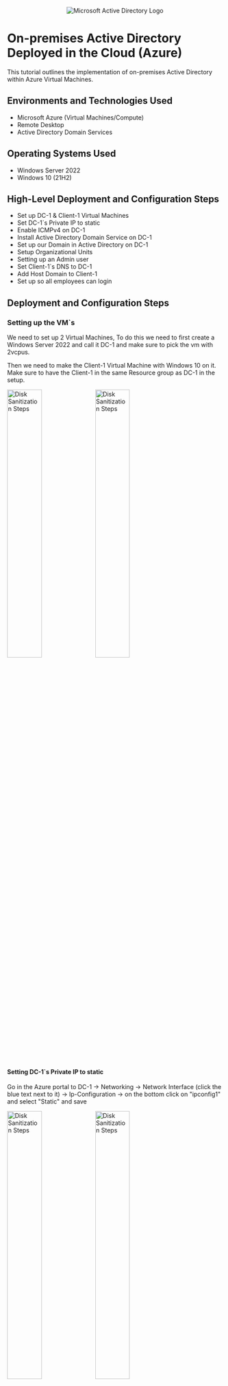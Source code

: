 <p align="center">
<img src="https://i.imgur.com/pU5A58S.png" alt="Microsoft Active Directory Logo"/>
</p>

<h1>On-premises Active Directory Deployed in the Cloud (Azure)</h1>
This tutorial outlines the implementation of on-premises Active Directory within Azure Virtual Machines.<br />

<h2>Environments and Technologies Used</h2>

- Microsoft Azure (Virtual Machines/Compute)
- Remote Desktop
- Active Directory Domain Services

<h2>Operating Systems Used </h2>

- Windows Server 2022
- Windows 10 (21H2)

<h2>High-Level Deployment and Configuration Steps</h2>

- Set up DC-1 & Client-1 Virtual Machines
- Set DC-1`s Private IP to static
- Enable ICMPv4 on DC-1
- Install Active Directory Domain Service on DC-1
- Set up our Domain in Active Directory on DC-1
- Setup Organizational Units
- Setting up an Admin user
- Set Client-1`s DNS to DC-1
- Add Host Domain to Client-1
- Set up so all employees can login

<h2>Deployment and Configuration Steps</h2>
<h3>Setting up the VM`s</h3>
<p>
We need to set up 2 Virtual Machines, To do this we need to first create a Windows Server 2022 and call it DC-1 and make sure to pick the vm with 2vcpus.</p>
 Then we need to make the Client-1 Virtual Machine with Windows 10 on it. Make sure to have the Client-1 in the same Resource group as DC-1 in the setup.
</p>
<p>
<img src="https://i.imgur.com/ojLPrbX.png" height="40%" width="40%" alt="Disk Sanitization Steps"/>
<img src="https://i.imgur.com/8SUGIav.png" height="40%" width="40%" alt="Disk Sanitization Steps"/>
</p>
<h4>Setting DC-1`s Private IP to static</h4>
<p>Go in the Azure portal to DC-1 -> Networking -> Network Interface (click the blue text next to it) -> Ip-Configuration -> on the bottom click on "ipconfig1" and select "Static" and save</p>
<img src="https://i.imgur.com/mC7oeom.png" height="40%" width="40%" alt="Disk Sanitization Steps"/>
<img src="https://i.imgur.com/7OhaoU8.png" height="40%" width="40%" alt="Disk Sanitization Steps"/>
<br />

<h3>Enable ICMPv4</h3>
<p>
Open up Windows Defender Firewall with Advanced Security -> Inbound Rules and enable the 2 "Core Networking Diagnostics - ICMP Echo Request (ICMPv4-in). Client-1 can now ping DC-1`s Private IP Address." 
</p>
<p>
<img src="https://i.imgur.com/Gub82yH.png" height="60%" width="60%" alt="Disk Sanitization Steps"/>
</p>
<br />

<h2>Install Active Directory Domain Service on DC1</h2>
<p>
To install Active Directory open "Server Manager" -> Add roles and features -> Next -> Next -> Enable Active Directory Domain Service (press "Add Features" in the pop up) -> Next -> Next -> Install. Once its done installing press "Close"
</p>
<p>
<img src="https://i.imgur.com/eW90Zle.png" height="40%" width="40%" alt="Disk Sanitization Steps"/>
<img src="https://i.imgur.com/dR1TEpC.png" height="40%" width="40%" alt="Disk Sanitization Steps"/>
<img src="https://i.imgur.com/LP3LL7s.png" height="40%" width="40%" alt="Disk Sanitization Steps"/>
</p>
<br />

<h3>Setting up our new Domain</h3>
<p>
 Now there is a Yellow triangle sign in the top right corner with the flag, Click on it and click on "Promote this server to a domain controller" 
</p>
<p>
<img src="https://i.imgur.com/9I8klRo.png" height="60%" width="60%" alt="Disk Sanitization Steps"/>
<p> Select "Add a new forest" and type your new Root domain name</p>
  <img src="https://i.imgur.com/vMhbkrB.png" height="60%" width="60%" alt="Disk Sanitization Steps"/>
  <p>Then Next -> Add a password -> Next -> Next -> Next -> Next -> Install</p>
</p>
<br />

<h3>Setup Organizational Unit</h3>
<p>
 After the VM has restarted Active Directory is now up and running and we need to create an Organizational Unit for all the Employees we have. Inside Server Manager go to Tools in the top right and in the drop down go to "Active Directory Users and Computers. Right click on "Mydomain.com" and select "New" then "Organizational Unit" and name it "_EMPLOYEES" and one called "_ADMINS". Then right click on "Mydomain.com" again and click on "Refresh"
</p>
<p>
<img src="https://i.imgur.com/vJ2Zp4k.png" height="60%" width="60%" alt="Disk Sanitization Steps"/>
</p>
<p>you should now have 2 new folders in your Active Directory</p>
<img src="https://i.imgur.com/5rNMHau.png" height="60%" width="60%" alt="Disk Sanitization Steps"/>
<br />

<h2>Setting up an Admin user</h2>
<p>
Inside "_ADMINS" Right click inside the folder and select "new" and "user" and type in the information needed, then click next. Now we need to set up a password for our user and select the appropriate settings for password. Then clikc next and finish.
</p>
<p>
<img src="https://i.imgur.com/anOWRdu.png" height="40%" width="40%" alt="Disk Sanitization Steps"/>
<img src="https://i.imgur.com/hFLtpau.png" height="30%" width="30%" alt="Disk Sanitization Steps"/>
  <p>Now to make the user an actual admin we need to add it to the "Domain Admin" security group. To do this right click on the user -> Properties -> Member of -> Add -> Type "Domain Admin" in the text box and click "Check Name" -> OK -> Apply -> OK. Now you can log out of DC-1 and login with your new admin account.</p>
<img src="https://i.imgur.com/lM0dNyn.png" height="40%" width="40%" alt="Disk Sanitization Steps"/>
</p>
<br />

<p>
In Command Prompt we can type "Whoami" to check what user you are signed in to. As you can see below i am now signed into my Admin user (a.ms)
</p>
<p>
<img src="https://i.imgur.com/ngT0Y0l.png" height="60%" width="60%" alt="Disk Sanitization Steps"/>
</p>
<br />

<h3>Setting up Client-1`s DNS</h3>
<p>
Now to be able to use Active Directory users to login to Client-1 we need to connect it to the DC-1 server with DNS. To do this go to Azure portal and find Client-1 -> Networking -> Network Interface -> DNS Servers -> Change DNS Servers from "Inherit from virtual network" to "custom" and type in DC-1`s Private IP address. Once you have typed it in press save. Then restart Client-1 from Azure Portal.
</p>
<p>
<img src="https://i.imgur.com/4VhiFyj.png" height="60%" width="60%" alt="Disk Sanitization Steps"/>
</p>
<h3>Adding Our Host Domain</h3>
<p>We can now add the Host Domain to Client-1, to do this right click start button -> System -> Rename this PC (advanced) -> Change -> Change Member of from Workgroup to Domain and type your domain "mydomain.com" then OK.  </p>
<img src="https://i.imgur.com/7dLG9kF.png" height="40%" width="40%" alt="Disk Sanitization Steps"/>
<img src="https://i.imgur.com/uDxB5cH.png" height="40%" width="40%" alt="Disk Sanitization Steps"/>
<br />

<h3>Login Permission</h3>
<p>
In Client-1`s computer right click the start button and go to systems -> Remote Desktop -> Select users that can remotly access this PC -> Add -> Add inn "Domain Users" in the text box and click check names,
</p>
<p>
<img src="https://i.imgur.com/yCLNWde.png" height="60%" width="60%" alt="Disk Sanitization Steps"/>
</p>
<br />

<p>you can now login to Client-1 with Active Directory made users.</p>

<h4>Now we can see Client-1`s Computer in Active Directory from DC-1 and its connected up.</h4>
<img src="https://i.imgur.com/2Ye0CvU.png" height="40%" width="40%" alt="Disk Sanitization Steps"/>
